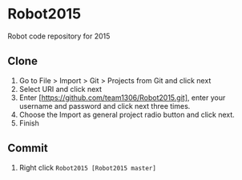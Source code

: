 Robot2015
=========

Robot code repository for 2015

Clone
-----

1. Go to File > Import > Git > Projects from Git and click next
2. Select URI and click next
3. Enter [https://github.com/team1306/Robot2015.git], enter your username and password and click next three times.
4. Choose the Import as general project radio button and click next.
5. Finish

Commit
------

1. Right click `Robot2015 [Robot2015 master]`